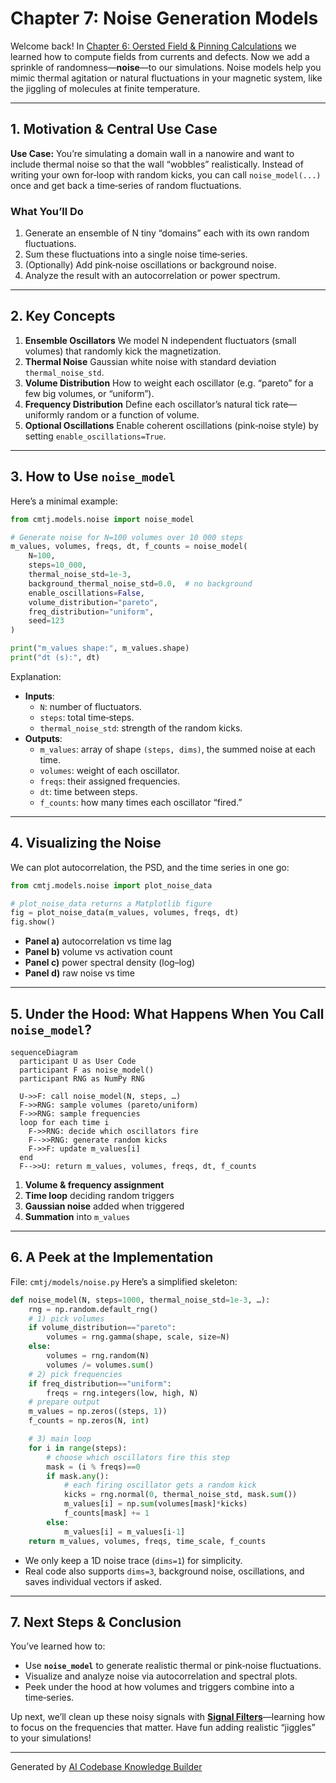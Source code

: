 # Chapter 7: Noise Generation Models

Welcome back! In [Chapter 6: Oersted Field & Pinning Calculations](06_oersted_field___pinning_calculations_.md) we learned how to compute fields from currents and defects. Now we add a sprinkle of randomness—**noise**—to our simulations. Noise models help you mimic thermal agitation or natural fluctuations in your magnetic system, like the jiggling of molecules at finite temperature.

---

## 1. Motivation & Central Use Case

**Use Case:** You’re simulating a domain wall in a nanowire and want to include thermal noise so that the wall “wobbles” realistically. Instead of writing your own for‑loop with random kicks, you can call
`noise_model(...)` once and get back a time‑series of random fluctuations.

### What You’ll Do

1. Generate an ensemble of N tiny “domains” each with its own random fluctuations.
2. Sum these fluctuations into a single noise time‑series.
3. (Optionally) Add pink‑noise oscillations or background noise.
4. Analyze the result with an autocorrelation or power spectrum.

---

## 2. Key Concepts

1. **Ensemble Oscillators**
   We model N independent fluctuators (small volumes) that randomly kick the magnetization.
2. **Thermal Noise**
   Gaussian white noise with standard deviation `thermal_noise_std`.
3. **Volume Distribution**
   How to weight each oscillator (e.g. “pareto” for a few big volumes, or “uniform”).
4. **Frequency Distribution**
   Define each oscillator’s natural tick rate—uniformly random or a function of volume.
5. **Optional Oscillations**
   Enable coherent oscillations (pink‑noise style) by setting `enable_oscillations=True`.

---

## 3. How to Use `noise_model`

Here’s a minimal example:

```python
from cmtj.models.noise import noise_model

# Generate noise for N=100 volumes over 10 000 steps
m_values, volumes, freqs, dt, f_counts = noise_model(
    N=100,
    steps=10_000,
    thermal_noise_std=1e-3,
    background_thermal_noise_std=0.0,  # no background
    enable_oscillations=False,
    volume_distribution="pareto",
    freq_distribution="uniform",
    seed=123
)

print("m_values shape:", m_values.shape)
print("dt (s):", dt)
```

Explanation:

- **Inputs**:
  - `N`: number of fluctuators.
  - `steps`: total time‑steps.
  - `thermal_noise_std`: strength of the random kicks.
- **Outputs**:
  - `m_values`: array of shape `(steps, dims)`, the summed noise at each time.
  - `volumes`: weight of each oscillator.
  - `freqs`: their assigned frequencies.
  - `dt`: time between steps.
  - `f_counts`: how many times each oscillator “fired.”

---

## 4. Visualizing the Noise

We can plot autocorrelation, the PSD, and the time series in one go:

```python
from cmtj.models.noise import plot_noise_data

# plot_noise_data returns a Matplotlib figure
fig = plot_noise_data(m_values, volumes, freqs, dt)
fig.show()
```

- **Panel a)** autocorrelation vs time lag
- **Panel b)** volume vs activation count
- **Panel c)** power spectral density (log–log)
- **Panel d)** raw noise vs time

---

## 5. Under the Hood: What Happens When You Call `noise_model`?

```mermaid
sequenceDiagram
  participant U as User Code
  participant F as noise_model()
  participant RNG as NumPy RNG

  U->>F: call noise_model(N, steps, …)
  F->>RNG: sample volumes (pareto/uniform)
  F->>RNG: sample frequencies
  loop for each time i
    F->>RNG: decide which oscillators fire
    F-->>RNG: generate random kicks
    F->>F: update m_values[i]
  end
  F-->>U: return m_values, volumes, freqs, dt, f_counts
```

1. **Volume & frequency assignment**
2. **Time loop** deciding random triggers
3. **Gaussian noise** added when triggered
4. **Summation** into `m_values`

---

## 6. A Peek at the Implementation

File: `cmtj/models/noise.py`
Here’s a simplified skeleton:

```python
def noise_model(N, steps=1000, thermal_noise_std=1e-3, …):
    rng = np.random.default_rng()
    # 1) pick volumes
    if volume_distribution=="pareto":
        volumes = rng.gamma(shape, scale, size=N)
    else:
        volumes = rng.random(N)
        volumes /= volumes.sum()
    # 2) pick frequencies
    if freq_distribution=="uniform":
        freqs = rng.integers(low, high, N)
    # prepare output
    m_values = np.zeros((steps, 1))
    f_counts = np.zeros(N, int)

    # 3) main loop
    for i in range(steps):
        # choose which oscillators fire this step
        mask = (i % freqs)==0
        if mask.any():
            # each firing oscillator gets a random kick
            kicks = rng.normal(0, thermal_noise_std, mask.sum())
            m_values[i] = np.sum(volumes[mask]*kicks)
            f_counts[mask] += 1
        else:
            m_values[i] = m_values[i-1]
    return m_values, volumes, freqs, time_scale, f_counts
```

- We only keep a 1D noise trace (`dims=1`) for simplicity.
- Real code also supports `dims=3`, background noise, oscillations, and saves individual vectors if asked.

---

## 7. Next Steps & Conclusion

You’ve learned how to:

- Use **`noise_model`** to generate realistic thermal or pink‑noise fluctuations.
- Visualize and analyze noise via autocorrelation and spectral plots.
- Peek under the hood at how volumes and triggers combine into a time‑series.

Up next, we’ll clean up these noisy signals with **[Signal Filters](08_signal_filters_.md)**—learning how to focus on the frequencies that matter. Have fun adding realistic “jiggles” to your simulations!

---

Generated by [AI Codebase Knowledge Builder](https://github.com/The-Pocket/Tutorial-Codebase-Knowledge)
